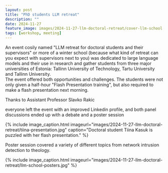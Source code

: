 ```yaml
---
layout: post
title: "PhD students LLM retreat"
description: ""
date: 2024-11-27
feature_image: images/2024-11-27-llm-doctoral-retreat/cover-llm-school.jpg
tags: [workshop, meeting]
---
```

An event cosily named "LLM retreat for doctoral students and their supervisors" or more of a winter school (because what kind of retreat can you expect with supervisors next to you) was dedicated to large language models and their use in research and gather students from three major universities of Estonia: Tallinn University of Technology, Tartu University and Tallinn University.\
The event offered both opportunities and challenges. The students were not only given a half-hour "Flash Presentation training", but also required to make a flash presentation next morning. 

Thanks to Assistant Professor Slavko Rakic 
<!--more-->
everyone left the event with an improved Linkedin profile, and both panel discussions ended up with a debate and a poster session 
 
{% include image_caption.html imageurl="images/2024-11-27-llm-doctoral-retreat/tiina-presentation.jpg" caption="Doctoral student Tiina Kasuk is puzzled with her flash presentation." %}

Poster session covered a variety of different topics from network intrusion detection to theology.

{% include image_caption.html imageurl="images/2024-11-27-llm-doctoral-retreat/llm-school-posters.jpg" %}
